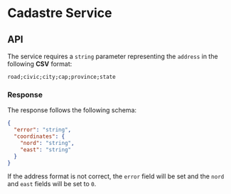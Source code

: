 # Cadastre Service

## API

The service requires a `string` parameter representing the `address` in the following **CSV** format:

```
road;civic;city;cap;province;state
```

### Response

The response follows the following schema:

```json
{
  "error": "string",
  "coordinates": {
    "nord": "string",
    "east": "string"
  }
}
```

If the address format is not correct, the `error` field will be set and the `nord` and `east` fields will be set to `0`.